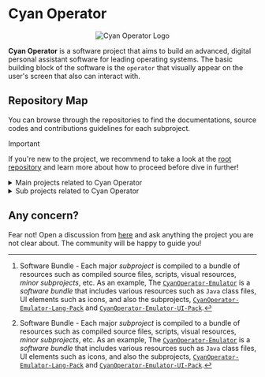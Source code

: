 # Cyan Operator

<p align="center">
  <img src="https://raw.githubusercontent.com/CyanOperator/CyanOperator-Specification/refs/heads/main/media/CyanOperator_Logo.png" alt="Cyan Operator Logo"/>
</p>

**Cyan Operator** is a software project that aims to build an advanced, digital personal assistant software for leading
operating systems. The basic building block of the software is the `operator` that visually appear on the user's screen
that also can interact with.

## Repository Map

You can browse through the repositories to find the documentations, source codes and contributions guidelines for each
subproject.

> [!IMPORTANT]
> If you're new to the project, we recommend to take a look at the [root repository][ORG_ROOT_REPO] and learn more
> about how to proceed before dive in further!

<details>

<summary>Main projects related to Cyan Operator</summary>

- [.github](https://github.com/cyanoperator/.github) - _GitHub_ profile of Cyan Operator.
- [cyanoperator.github.io](https://github.com/cyanoperator/cyanoperator.github.io) - Official website hosted via _GitHub
  Pages_.
- [CyanOperator][ORG_ROOT_REPO] - Root repository
- [CyanOperator-Specification](https://github.com/cyanoperator/cyanoperator-specification) - Specifications for each
  software bundle[^1]
- [CyanOperator-Server](https://github.com/cyanoperator/cyanoperator-server) - Server application for software
  bundles[^1]
- [CyanOperator-Operator-Pack](https://github.com/cyanoperator/cyanoperator-operator-pack) - Community based operators
- [CyanOperator-Emulator](https://github.com/cyanoperator/cyanoperator-emulator) - Client application for emulate
  operators
- [CyanOperator-Emulator-UI-Pack](https://github.com/cyanoperator/cyanoperator-emulator-ui-pack) - Community based UIs
  for Emulator
- [CyanOperator-Emulator-Lang-Pack](https://github.com/cyanoperator/cyanoperator-emulator-lang-pack) - Community based
  localizations for Emulator
- [CyanOperator-Designer](https://github.com/cyanoperator/cyanoperator-designer) - Client application for design
  operators
- [CyanOperator-Designer-UI-Pack](https://github.com/cyanoperator/cyanoperator-designer-ui-pack) - Community based UIs
  for Designer
- [CyanOperator-Designer-Lang-Pack](https://github.com/cyanoperator/cyanoperator-designer-lang-pack) - Community based
  localizations for Designer

</details>

<details>

<summary>Sub projects related to Cyan Operator</summary>

Nothing for now!

</details>

## Any concern?

Fear not! Open a discussion from [here][ORG_DISCUSSIONS] and ask anything the project you are not clear about. The
community will be happy to guide you!

[^1]: Software Bundle - Each major _subproject_ is compiled to a bundle of resources such as compiled source files,
scripts, visual resources, _minor subprojects_, etc. As an example, The [
`CyanOperator-Emulator`](https://github.com/CyanOperator/CyanOperator-Emulator) is a _software bundle_
that includes various resources such as `Java` class files, UI elements such as icons, and also the subprojects,
[`CyanOperator-Emulator-Lang-Pack`](https://github.com/CyanOperator/CyanOperator-Emulator-Lang-Pack) and
[`CyanOperator-Emulator-UI-Pack`](https://github.com/CyanOperator/CyanOperator-Emulator-UI-Pack).

[ORG_ROOT_REPO]: https://github.com/cyanoperator/cyanoperator

[ORG_DISCUSSIONS]: https://github.com/orgs/CyanOperator/discussions

[ORG_DOMAIN_URL]: https://operator.cyanworks.org